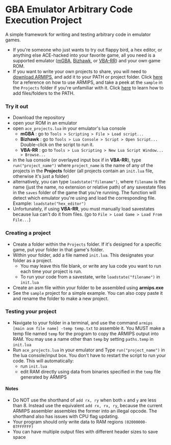 # GBA Emulator Arbitrary Code Execution Project

A simple framework for writing and testing arbitrary code in emulator games.
- If you're someone who just wants to try out flappy bird, a hex editor, or anything else ACE-hacked into your favorite game, all you need is a supported emulator ([mGBA](https://mgba.io/downloads.html), [Bizhawk](https://tasvideos.org/Bizhawk), or [VBA-RR](https://tasvideos.org/EmulatorResources/VBA)) and your own game ROM.
- If you want to write your own projects to share, you will need to [download ARMIPS](https://buildbot.orphis.net/armips/), and add it to your PATH or project folder.  Click [here](https://github.com/Kingcom/armips) for a reference on how to use ARMIPS, and take a peek at the `sample` in the `Projects` folder if you're unfamiliar with it.  Click [here](https://gist.github.com/nex3/c395b2f8fd4b02068be37c961301caa7) to learn how to add files/folders to the PATH.

### Try it out
- Download the repository
- open your ROM in an emulator
- open `ace_projects.lua` in your emulator's lua console
  - **mGBA**    : go to `Tools > Scripting > File > Load script...`
  - **Bizhawk** : go to `Tools > Lua Console > Script > Open Script...`  Double-click on the script to run it.
  - **VBA-RR**  : go to `Tools > Lua Scripting > New Lua Script Window... > Browse...`
- in the lua console (or overlayed input box if in **VBA-RR**), type `run("project_name")` where `project_name` is the name of any of the projects in the **Projects** folder (all projects contain an `init.lua` file, otherwise it's just a folder)
- alternatively, you can type `loadstate("filename")`, where `filename` is the name (just the name, no extension or relative path) of any savestate files in the `saves` folder of the game that you're running.  The function will detect which emulator you're using and load the corresponding file.  Example: `loadstate("hex_editor")`
- Unfortunately, if using **VBA-RR**, you must manually load savestates because lua can't do it from files. (go to `File > Load Game > Load From File...`)

### Creating a project
- Create a folder within the `Projects` folder.  If it's designed for a specific game, put your folder in that game's folder.
- Within your folder, add a file named `init.lua`.  This designates your folder as a project.
  - You may leave this file blank, or write any lua code you want to run each time your project is run.
  - To run your code from a savestate, write `loadstate("filename")` in `init.lua`
- Create an asm file within your folder to be assembled using **armips.exe**
- See the `sample` project for a simple example.  You can also copy paste it and rename the folder to make a new project.

### Testing your project
- Navigate to your folder in a terminal, and use the command `armips [main asm file name] -temp temp.txt` to assemble it.  You MUST make a temp file named `temp` for the program to copy the ARMIPS output into RAM.  You may use a name other than `temp` by setting `paths.temp` in `init.lua`
- Run `ace_projects.lua` in your emulator and Type `run("project_name")` in the lua console/input box.  You don't have to restart the script to run your code. This will automatically:
  - run `init.lua`
  - edit RAM directly using data from binaries specified in the `temp` file generated by ARMIPS

#### Notes
- Do NOT use the shorthand of `add rx, ry` when both `x` and `y` are less than 8.  Instead use the equivalent `add rx, rx, ry`, because the current ARMIPS assembler assembles the former into an illegal opcode.  The shorthand also has issues with CPU flag updating.
- Your program should only write data to RAM regions `(02000000-07FFFFFF)`
- You can have multiple output files with different header sizes to save space
